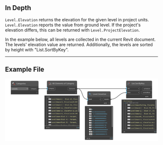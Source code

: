 ## In Depth
`Level.Elevation` returns the elevation for the given level in project units. `Level.Elevation` reports the value from ground level. If the project's elevation differs, this can be returned with `Level.ProjectElevation`.

In the example below, all levels are collected in the current Revit document. The levels' elevation value are returned. Additionally, the levels are sorted by height with "List.SortByKey".
___
## Example File

![Level.Elevation](./Revit.Elements.Level.Elevation_img.jpg)